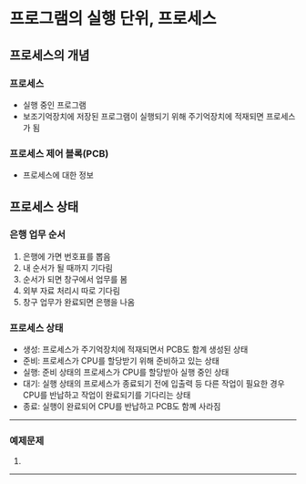 # 프로그램의 실행 단위, 프로세스

## 프로세스의 개념
### 프로세스
  - 실행 중인 프로그램
  - 보조기억장치에 저장된 프로그램이 실행되기 위해 주기억장치에 적재되면 프로세스가 됨

### 프로세스 제어 블록(PCB)
  - 프로세스에 대한 정보

## 프로세스 상태

### 은행 업무 순서
  1. 은행에 가면 번호표를 뽑음
  2. 내 순서가 될 때까지 기다림
  3. 순서가 되면 창구에서 업무를 봄
  4. 외부 자료 처리시 따로 기다림
  5. 창구 업무가 완료되면 은행을 나옴

### 프로세스 상태
  - 생성: 프로세스가 주기억장치에 적재되면서 PCB도 함계 생성된 상태
  - 준비: 프로세스가 CPU를 할당받기 위해 준비하고 있는 상태
  - 실행: 준비 상태의 프로세스가 CPU를 할당받아 실행 중인 상태
  - 대기: 실행 상태의 프로세스가 종료되기 전에 입출력 등 다른 작업이 필요한 경우 CPU를 반납하고 작업이 완료되기를 기다리는 상태
  - 종료: 실행이 완료되어 CPU를 반납하고 PCB도 함꼐 사라짐

---
### 예제문제
  1.

---

